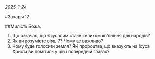 _2025-1-24_

#Захарія 12

##Милість Божа.
1. Що означає, що Єрусалим стане келихом оп'яніння для народів?
2. Як ви розумієте вірш 7? Чому це важливо?
3. Чому буде голосити земля? Які пророцтва, що вказують на Ісуса Христа ви помітили у цій і попередній главах?

